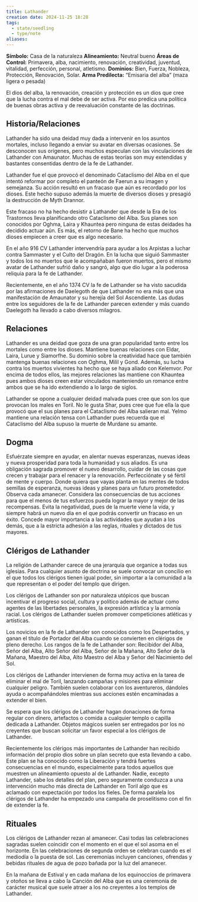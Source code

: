 ```yaml
---
title: Lathander
creation date: 2024-11-25 18:28
tags:
  - state/seedling
  - type/note
aliases:
---
```

**Símbolo:** Casa de la naturaleza
**Alineamiento:** Neutral bueno
**Áreas de Control:** Primavera, alba, nacimiento, renovación, creatividad, juventud, vitalidad, perfección, personal, atletismo.
**Dominios:** Bien, Fuerza, Nobleza, Protección, Renovación, Solar.
**Arma Predilecta:** “Emisaria del alba” (maza ligera o pesada)

El dios del alba, la renovación, creación y protección es un dios que cree que la lucha contra el mal debe de ser activa. Por eso predica una política de buenas obras activa y de reevaluación constante de las doctrinas.

## Historia/Relaciones

Lathander ha sido una deidad muy dada a intervenir en los asuntos mortales, incluso llegando a enviar su avatar en diversas ocasiones. Se desconocen sus orígenes, pero muchos especulan con las vinculaciones de Lathander con Amaunator. Muchas de estas teorías son muy extendidas y bastantes consentidas dentro de la fe de Lathander.

Lathander fue el que provocó el denominado Cataclismo del Alba en el que intentó reformar por completo el panteón de Faerun a su imagen y semejanza. Su acción resultó en un fracaso que aún es recordado por los dioses. Este hecho supuso además la muerte de diversos dioses y presagió la destrucción de Myth Drannor.

Este fracaso no ha hecho desistir a Lathander que desde la Era de los Trastornos lleva planificando otro Cataclismo del Alba. Sus planes son conocidos por Oghma, Laira y Khauntea pero ninguna de estas deidades ha decidido actuar aún. Es más, el retorno de Bane ha hecho que muchos dioses empiecen a creer que es algo necesario.

En el año 916 CV Lathander intervendría para ayudar a los Arpistas a luchar contra Sammaster y el Culto del Dragón. En la lucha que siguió Sammaster y todos los no muertos que le acompañaban fueron muertos, pero el mismo avatar de Lathander sufrió daño y sangró, algo que dio lugar a la poderosa reliquia para la fe de Lathander.

Recientemente, en el año 1374 CV la fe de Lathander se ha visto sacudida por las afirmaciones de Daelegoth de que Lathander no era más que una manifestación de Amaunator y su herejía del Sol Ascendiente. Las dudas entre los seguidores de la fe de Lathander parecen extender y más cuando Daelegoth ha llevado a cabo diversos milagros.

## Relaciones

Lathander es una deidad que goza de una gran popularidad tanto entre los mortales como entre los dioses. Mantiene buenas relaciones con Eldar, Laira, Lurue y Siamorfhe. Su dominio sobre la creatividad hace que también mantenga buenas relaciones con Oghma, Milil y Gond. Además, su lucha contra los muertos vivientes ha hecho que se haya aliado con Kelemvor. Por encima de todos ellos, las mejores relaciones las mantiene con Khauntea pues ambos dioses creen estar vinculados manteniendo un romance entre ambos que se ha ido extendiendo a lo largo de siglos.

Lathander se opone a cualquier deidad malvada pues cree que son los que provocan los males en Toril. No le gusta Shar, pues cree que fue ella la que provocó que el sus planes para el Cataclismo del Alba salieran mal. Yelmo mantiene una relación tensa con Lathander pues recuerda que el Cataclismo del Alba supuso la muerte de Murdane su amante.

## Dogma

Esfuérzate siempre en ayudar, en alentar nuevas esperanzas, nuevas ideas y nueva prosperidad para toda la humanidad y sus aliados. Es una obligación sagrada promover el nuevo desarrollo, cuidar de las cosas que crecen y trabajar para el renacer y la renovación. Perfecciónate y sé fértil de mente y cuerpo. Donde quiera que vayas planta en las mentes de todos semillas de esperanza, nuevas ideas y planes para un futuro prometedor. Observa cada amanecer. Considera las consecuencias de tus acciones para que el menos de tus esfuerzos pueda lograr la mayor y mejor de las recompensas. Evita la negatividad, pues de la muerte viene la vida, y siempre habrá un nuevo día en el que podrás convertir un fracaso en un éxito. Concede mayor importancia a las actividades que ayudan a los demás, que a la estricta adhesión a las reglas, rituales y dictados de tus mayores.

## Clérigos de Lathander

La religión de Lathander carece de una jerarquía que organice a todas sus iglesias. Para cualquier asunto de doctrina se suele convocar un concilio en el que todos los clérigos tienen igual poder, sin importar a la comunidad a la que representan o el poder del templo que dirigen.

Los clérigos de Lathander son por naturaleza utópicos que buscan incentivar el progreso social, cultura y político además de actuar como agentes de las libertades personales, la expresión artística y la armonía racial. Los clérigos de Lathander suelen promover competiciones atléticas y artísticas.

Los novicios en la fe de Lathander son conocidos como los Despertados, y ganan el título de Portador del Alba cuando se convierten en clérigos de pleno derecho. Los rangos de la fe de Lathander son: Recibidor del Alba, Señor del Alba, Alto Señor del Alba, Señor de la Mañana, Alto Señor de la Mañana, Maestro del Alba, Alto Maestro del Alba y Señor del Nacimiento del Sol.

Los clérigos de Lathander intervienen de forma muy activa en la tarea de eliminar el mal de Toril, lanzando campañas y misiones para eliminar cualquier peligro. También suelen colaborar con los aventureros, dándoles ayuda o acompañándoles mientras sus acciones estén encaminadas a extender el bien.

Se espera que los clérigos de Lathander hagan donaciones de forma regular con dinero, artefactos o comida a cualquier templo o capilla dedicada a Lathander. Objetos mágicos suelen ser entregados por los no creyentes que buscan solicitar un favor especial a los clérigos de Lathander.

Recientemente los clérigos más importantes de Lathander han recibido información del propio dios sobre un plan secreto que esta llevando a cabo. Este plan se ha conocido como la Liberación y tendrá fuertes consecuencias en el mundo, especialmente para todos aquellos que muestren un alineamiento opuesto al de Lathander. Nadie, excepto Lathander, sabe los detalles del plan, pero seguramente conduzca a una intervención mucho más directa de Lathander en Toril algo que es aclamado con expectación por todos los fieles. De forma paralela los clérigos de Lathander ha empezado una campaña de proselitismo con el fin de extender la fe.

## Rituales

Los clérigos de Lathander rezan al amanecer. Casi todas las celebraciones sagradas suelen coincidir con el momento en el que el sol asoma en el horizonte. En las celebraciones de segunda orden se celebran cuando es el mediodía o la puesta de sol. Las ceremonias incluyen canciones, ofrendas y bebidas rituales de agua de pozo bañada por la luz del amanecer.

En la mañana de Estival y en cada mañana de los equinoccios de primavera y otoños se lleva a cabo la Canción del Alba que es una ceremonia de carácter musical que suele atraer a los no creyentes a los templos de Lathander.
